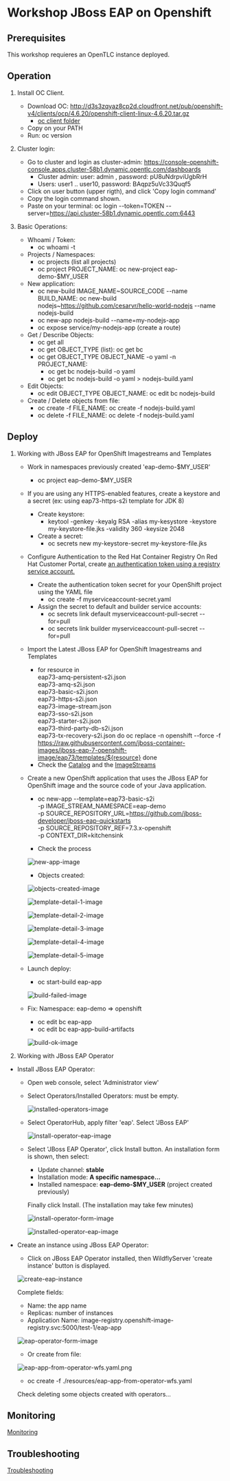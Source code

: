 # Workshop JBoss EAP on Openshift

## Prerequisites
This workshop requieres an OpenTLC instance deployed.

## Operation

1. Install OC Client.
    - Download OC: http://d3s3zqyaz8cp2d.cloudfront.net/pub/openshift-v4/clients/ocp/4.6.20/openshift-client-linux-4.6.20.tar.gz
      * [oc client folder](./tools/oc-client/)
    - Copy on your PATH
    - Run: oc version

2. Cluster login:
    - Go to cluster and login as cluster-admin: https://console-openshift-console.apps.cluster-58b1.dynamic.opentlc.com/dashboards
      * Cluster admin: user: admin , password: pU8uNdrpviUgbRrH
      * Users:  user1 .. user10, password: BAqpz5uVc33Quqf5
    - Click on user button (upper rigth), and click 'Copy login command'
    - Copy the login command shown.
    - Paste on your terminal: oc login --token=TOKEN --server=https://api.cluster-58b1.dynamic.opentlc.com:6443


3. Basic Operations:
    - Whoami / Token: 
      * oc whoami -t
    - Projects / Namespaces:
      * oc projects (list all projects)
      * oc project PROJECT_NAME: oc new-project eap-demo-$MY_USER
    - New application:
      * oc new-build IMAGE_NAME~SOURCE_CODE --name BUILD_NAME: oc new-build nodejs~https://github.com/cesarvr/hello-world-nodejs --name nodejs-build
      * oc new-app nodejs-build --name=my-nodejs-app
      * oc expose service/my-nodejs-app  (create a route)
    - Get / Describe Objects:
      * oc get all
      * oc get OBJECT_TYPE (list): oc get bc
      * oc get OBJECT_TYPE OBJECT_NAME -o yaml -n PROJECT_NAME: 
        * oc get bc nodejs-build -o yaml
        * oc get bc nodejs-build -o yaml > nodejs-build.yaml
    - Edit Objects:
      * oc edit OBJECT_TYPE OBJECT_NAME: oc edit bc nodejs-build
    - Create / Delete objects from file:
      * oc create -f FILE_NAME: oc create -f nodejs-build.yaml
      * oc delete -f FILE_NAME: oc delete -f nodejs-build.yaml


## Deploy
1. Working with JBoss EAP for OpenShift Imagestreams and Templates
    - Work in namespaces previously created 'eap-demo-$MY_USER'
      * oc project eap-demo-$MY_USER
    - If you are using any HTTPS-enabled features, create a keystore and a secret (ex: using eap73-https-s2i template for JDK 8)
      * Create keystore:
        + keytool -genkey -keyalg RSA -alias my-kesystore -keystore my-keystore-file.jks -validity 360 -keysize 2048
      * Create a secret: 
        + oc secrets new my-keystore-secret my-keystore-file.jks
    - Configure Authentication to the Red Hat Container Registry
      On Red Hat Customer Portal, create [an authentication token using a registry service account.](https://access.redhat.com/RegistryAuthentication)
      * Create the authentication token secret for your OpenShift project using the YAML file
        + oc create -f myserviceaccount-secret.yaml
      * Assign the secret to default and builder service accounts:
        + oc secrets link default myserviceaccount-pull-secret --for=pull
        + oc secrets link builder myserviceaccount-pull-secret --for=pull

    - Import the Latest JBoss EAP for OpenShift Imagestreams and Templates
      * for resource in \
          eap73-amq-persistent-s2i.json \
          eap73-amq-s2i.json \
          eap73-basic-s2i.json \
          eap73-https-s2i.json \
          eap73-image-stream.json \
          eap73-sso-s2i.json \
          eap73-starter-s2i.json \
          eap73-third-party-db-s2i.json \
          eap73-tx-recovery-s2i.json
        do
          oc replace -n openshift --force -f \
        https://raw.githubusercontent.com/jboss-container-images/jboss-eap-7-openshift-image/eap73/templates/${resource}
        done
      * Check the [Catalog](https://console-openshift-console.apps.cluster-58b1.dynamic.opentlc.com/catalog) and the [ImageStreams](https://console-openshift-console.apps.cluster-58b1.dynamic.opentlc.com/k8s/ns/openshift/imagestreams)

    - Create a new OpenShift application that uses the JBoss EAP for OpenShift image and the source code of your Java application.
      * oc new-app --template=eap73-basic-s2i \
      -p IMAGE_STREAM_NAMESPACE=eap-demo \
      -p SOURCE_REPOSITORY_URL=https://github.com/jboss-developer/jboss-eap-quickstarts \
      -p SOURCE_REPOSITORY_REF=7.3.x-openshift \
      -p CONTEXT_DIR=kitchensink

      * Check the process 
      
      ![new-app-image](./images/new-app-image.png)

      * Objects created: 
     
      ![objects-created-image](./images/objects-created-image.png)
     
      ![template-detail-1-image](./images/template-detail-1-image.png)
     
      ![template-detail-2-image](./images/template-detail-2-image.png)
     
      ![template-detail-3-image](./images/template-detail-3-image.png)
     
      ![template-detail-4-image](./images/template-detail-4-image.png)

      ![template-detail-5-image](./images/template-detail-5-image.png)
      
    - Launch deploy:
      * oc start-build eap-app

      ![build-failed-image](./images/build-failed-image.png)

    - Fix: Namespace: eap-demo => openshift
      * oc edit bc eap-app
      * oc edit bc eap-app-build-artifacts

      ![build-ok-image](./images/build-ok-image.png)

2. Working with JBoss EAP Operator
  - Install JBoss EAP Operator:
    * Open web console, select 'Administrator view'
    * Select Operators/Installed Operators: must be empty.
      
      ![installed-operators-image](./images/installed-operators-image.png)

    * Select OperatorHub, apply filter 'eap'. Select 'JBoss EAP'
      
      ![install-operator-eap-image](./images/install-operator-eap-image.png)

    * Select 'JBoss EAP Operator', click Install button.
      An installation form is shown, then select:
        - Update channel: **stable**
        - Installation mode: **A specific namespace...**
        - Installed namespace: **eap-demo-$MY_USER** (project created previously)
      
      Finally click Install. (The installation may take few minutes)
      
      ![install-operator-form-image](./images/install-operator-form-image.png)

      ![installed-operator-eap-image](./images/installed-operator-eap-image.png)

  - Create an instance using JBoss EAP Operator:
    * Click on JBoss EAP Operator installed, then WildflyServer 'create instance' button is displayed.
    
    ![create-eap-instance](./images/create-eap-instance.png)
  
    Complete fields:
      - Name: the app name
      - Replicas: number of instances
      - Application Name: image-registry.openshift-image-registry.svc:5000/test-1/eap-app 

    ![eap-operator-form-image](./images/eap-operator-form-image.png)

    * Or create from file:
    
    ![eap-app-from-operator-wfs.yaml.png](./images/eap-app-from-operator-wfs.yaml.png)
    
      - oc create -f ./resources/eap-app-from-operator-wfs.yaml

    Check deleting some objects created with operators...


## Monitoring

  [Monitoring](./monitoring/README.md)

##  Troubleshooting

  [Troubleshooting](./troubleshooting/README.md)



